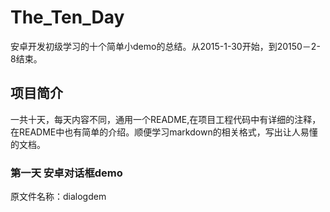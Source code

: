 # The_Ten_Day
安卓开发初级学习的十个简单小demo的总结。从2015-1-30开始，到20150－2-8结束。

## 项目简介
一共十天，每天内容不同，通用一个README,在项目工程代码中有详细的注释，在README中也有简单的介绍。顺便学习markdown的相关格式，写出让人易懂的文档。

### 第一天 安卓对话框demo
原文件名称：dialogdem

